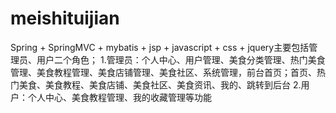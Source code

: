 # meishituijian
Spring + SpringMVC + mybatis + jsp + javascript + css + jquery主要包括管理员、用户二个角色； 1.管理员：个人中心、用户管理、美食分类管理、热门美食管理、美食教程管理、美食店铺管理、美食社区、系统管理，前台首页；首页、热门美食、美食教程、美食店铺、美食社区、美食资讯、我的、跳转到后台 2.用户：个人中心、美食教程管理、我的收藏管理等功能
